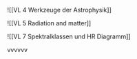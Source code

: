 !\[\[VL 4 Werkzeuge der Astrophysik]]



!\[\[VL 5 Radiation and matter]]



!\[\[VL 7 Spektralklassen und HR Diagramm]]

vvvvvv

